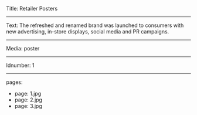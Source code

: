 Title: Retailer Posters

----

Text: The refreshed and renamed brand was launched to consumers with new advertising, in-store displays, social media and PR campaigns.

----

Media: poster

----

Idnumber: 1

----

pages:

-
  page: 1.jpg
-
  page: 2.jpg
-
  page: 3.jpg
